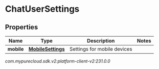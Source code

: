 # ChatUserSettings


## Properties

| Name | Type | Description | Notes |
| ------------ | ------------- | ------------- | ------------- |
| **mobile** | [**MobileSettings**](MobileSettings) | Settings for mobile devices |  |




_com.mypurecloud.sdk.v2:platform-client-v2:231.0.0_
